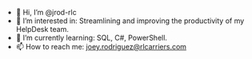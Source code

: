 - 👋 Hi, I’m @jrod-rlc
- 👀 I’m interested in: Streamlining and improving the productivity of my HelpDesk team.
- 🌱 I’m currently learning: SQL, C#, PowerShell.
- 📫 How to reach me: joey.rodriguez@rlcarriers.com

<!---
jrod-rlc/jrod-rlc is a ✨ special ✨ repository because its `README.md` (this file) appears on your GitHub profile.
You can click the Preview link to take a look at your changes.
--->
